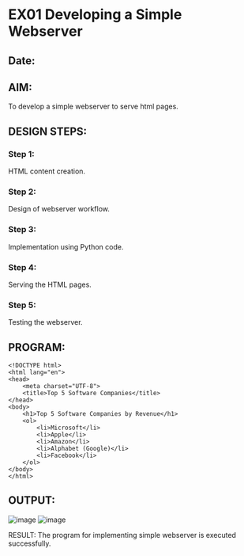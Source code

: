 # EX01 Developing a Simple Webserver
## Date: 

## AIM:
To develop a simple webserver to serve html pages.

## DESIGN STEPS:
### Step 1: 
HTML content creation.

### Step 2:
Design of webserver workflow.

### Step 3:
Implementation using Python code.

### Step 4:
Serving the HTML pages.

### Step 5:
Testing the webserver.

## PROGRAM:
```
<!DOCTYPE html>
<html lang="en">
<head>
    <meta charset="UTF-8">
    <title>Top 5 Software Companies</title>
</head>
<body>
    <h1>Top 5 Software Companies by Revenue</h1>
    <ol>
        <li>Microsoft</li>
        <li>Apple</li>
        <li>Amazon</li>
        <li>Alphabet (Google)</li>
        <li>Facebook</li>
    </ol>
</body>
</html>
```
## OUTPUT:
![image](https://github.com/Boobeshkrishna/simplewebserver/assets/141472052/2408d2cc-ef24-4669-86bc-ff69236f265b)
![image](https://github.com/Boobeshkrishna/simplewebserver/assets/141472052/e4e57288-5c95-45bd-a11c-12a7b1961082)

RESULT:
The program for implementing simple webserver is executed successfully.
